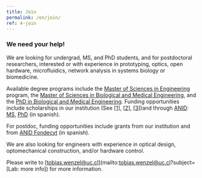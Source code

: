 ```yaml
---
title: Join
permalink: /en/join/
ref: 4-join
---
```


### We need your help!

We are looking for undergrad, MS, and PhD students, and for postdoctoral researchers, interested or with experience in prototyping, optics, open hardware, microfluidics, network analysis in systems biology or biomedicine. 

Available degree programs include the [Master of Sciences in Engineering](https://www.ing.uc.cl/en/programas-de-estudio/postgrado/magister-ciencias-la-ingenieria/) program, the [Master of Sciences in Biological and Medical Engineering](https://ingenieriabiologicaymedica.uc.cl/en/study-programs/graduate/msc-in-biological-and-medical-engineering/curriculum#curriculum), and the [PhD in Biological and Medical Engineering](https://ingenieriabiologicaymedica.uc.cl/en/study-programs/graduate/phd-in-biological-and-medical-engineering/curriculum). Funding opportunities include scholarships in our institution (See [[1]](https://www.ing.uc.cl/en/programas-de-estudio/postgrado/magister-ciencias-la-ingenieria/costos-y-becas/), [[2]](https://ingenieriabiologicaymedica.uc.cl/en/study-programs/graduate/msc-in-biological-and-medical-engineering/fees-and-scholarships), [[3]](https://ingenieriabiologicaymedica.uc.cl/en/study-programs/graduate/phd-in-biological-and-medical-engineering/fees-and-scholarships))and through [ANID](https://www.anid.cl/): [MS](https://www.anid.cl/capital-humano/magister-nacional/), [PhD](https://www.anid.cl/capital-humano/doctorado-nacional/) (in spanish).

For postdoc, funding opportunities include grants from our institution and from [ANID Fondecyt](https://www.anid.cl/proyectos-de-investigacion/fondecyt-postdoctorado/) (in spanish). 

We are also looking for engineers with experience in optical design, optomechanical construction, and/or hardware control.

Please write to [tobias.wenzel@uc.cl](mailto:tobias.wenzel@uc.cl?subject=[Lab: more info]) for more information.

